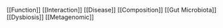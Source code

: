 [[Function]]
[[Interaction]]
[[Disease]]
[[Composition]]
[[Gut Microbiota]]
[[Dysbiosis]]
[[Metagenomic]]
